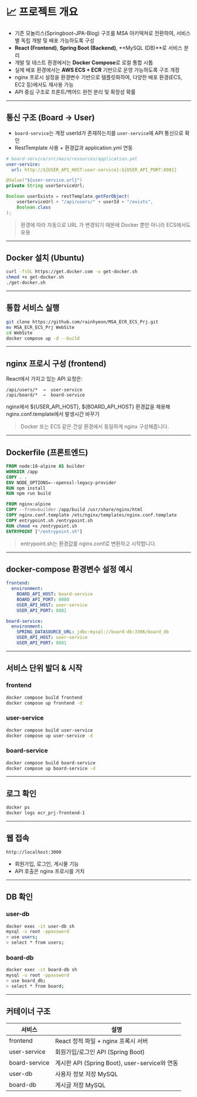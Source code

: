 # 📈 프로젝트 개요

- 기존 모놀리스(Springboot-JPA-Blog) 구조를 MSA 아키텍쳐로 전환하여, 서비스별 독립 개발 및 배포 가능하도록 구성
- **React (Frontend)**, **Spring Boot (Backend)**, **MySQL (DB)**로 서비스 분리
- 개발 및 테스트 환경에서는 **Docker Compose**로 로컬 통합 시톱
- 실제 배포 환경에서는 **AWS ECS + ECR** 기반으로 운영 가능하도록 구조 개정
- nginx 프로시 설정을 환경변수 기반으로 템플릿화하여, 다양한 배포 환경(ECS, EC2 등)에서도 재사용 가능
- API 중심 구조로 프론트/백어드 완전 분리 및 확장성 확률

---

## 통신 구조 (Board → User)

- `board-service`는 계정 userId가 존재하는지를 `user-service`에 API 통신으로 확인
- RestTemplate 사용 + 환경값과 application.yml 연동

```yaml
# board-service/src/main/resources/application.yml
user-service:
  url: http://${USER_API_HOST:user-service}:${USER_API_PORT:8081}
```

```java
@Value("${user-service.url}")
private String userServiceUrl;

Boolean userExists = restTemplate.getForObject(
    userServiceUrl + "/api/users/" + userId + "/exists",
    Boolean.class
);
```

> 환경에 따라 자동으로 URL 가 변경되기 때문에 Docker 뿐만 아니라 ECS에서도 유용

---

## Docker 설치 (Ubuntu)

```bash
curl -fsSL https://get.docker.com -o get-docker.sh
chmod +x get-docker.sh
./get-docker.sh
```

---

## 통합 서비스 실행

```bash
git clone https://github.com/rainhyeon/MSA_ECR_ECS_Prj.git
mv MSA_ECR_ECS_Prj WebSite
cd WebSite
docker compose up -d --build
```

---

## nginx 프로시 구성 (frontend)

React에서 가지고 있는 API 요청은:

```
/api/users/*  →  user-service
/api/board/*  →  board-service
```

nginx에서 ${USER_API_HOST}, ${BOARD_API_HOST} 환경값을 채용해 nginx.conf.template에서 발생시간 바꾸기

> Docker 또는 ECS 같은 건설 환경에서 동일하게 nginx 구성해줍니다.

---

## Dockerfile (프론트엔드)

```dockerfile
FROM node:18-alpine AS builder
WORKDIR /app
COPY . .
ENV NODE_OPTIONS=--openssl-legacy-provider
RUN npm install
RUN npm run build

FROM nginx:alpine
COPY --from=builder /app/build /usr/share/nginx/html
COPY nginx.conf.template /etc/nginx/templates/nginx.conf.template
COPY entrypoint.sh /entrypoint.sh
RUN chmod +x /entrypoint.sh
ENTRYPOINT ["/entrypoint.sh"]
```

> entrypoint.sh는 환경값를 nginx.conf로 변환하고 시작합니다.

---

## docker-compose 환경변수 설정 예시

```yaml
frontend:
  environment:
    BOARD_API_HOST: board-service
    BOARD_API_PORT: 8080
    USER_API_HOST: user-service
    USER_API_PORT: 8081

board-service:
  environment:
    SPRING_DATASOURCE_URL: jdbc:mysql://board-db:3306/board_db
    USER_API_HOST: user-service
    USER_API_PORT: 8081
```

---

## 서비스 단위 발더 & 시작

### frontend
```bash
docker compose build frontend
docker compose up frontend -d
```

### user-service
```bash
docker compose build user-service
docker compose up user-service -d
```

### board-service
```bash
docker compose build board-service
docker compose up board-service -d
```

---

## 로그 확인

```bash
docker ps
docker logs ecr_prj-frontend-1
```

---

## 웹 접속

```
http://localhost:3000
```

- 회원가입, 로그인, 게시물 기능
- API 호출은 nginx 프로시를 거치

---

## DB 확인

### user-db
```bash
docker exec -it user-db sh
mysql -u root -ppassword
> use users;
> select * from users;
```

### board-db
```bash
docker exec -it board-db sh
mysql -u root -ppassword
> use board_db;
> select * from board;
```

---

## 커테이너 구조

| 서비스 | 설명 |
|------------|--------|
| frontend | React 정적 파일 + nginx 프록시 서버 |
| user-service | 회원가입/로그인 API (Spring Boot) |
| board-service | 게시판 API (Spring Boot), user-service와 연동 |
| user-db | 사용자 정보 저장 MySQL |
| board-db | 게시글 저장 MySQL |

